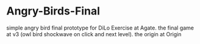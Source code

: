 # Angry-Birds-Final
simple angry bird final prototype for DiLo Exercise at Agate. the final game at v3 (owl bird shockwave on click and next level). the origin at Origin
